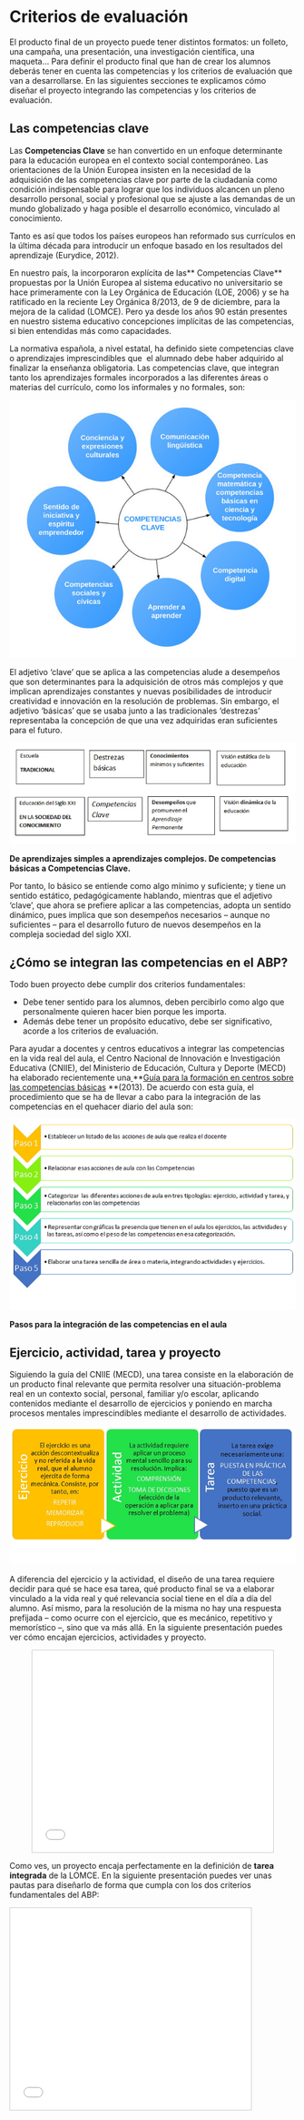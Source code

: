 
# Criterios de evaluación

El producto final de un proyecto puede tener distintos formatos: un folleto, una campaña, una presentación, una investigación científica, una maqueta… Para definir el producto final que han de crear los alumnos deberás tener en cuenta las competencias y los criterios de evaluación que van a desarrollarse. En las siguientes secciones te explicamos cómo diseñar el proyecto integrando las competencias y los criterios de evaluación.

## Las competencias clave

Las **Competencias Clave** se han convertido en un enfoque determinante para la educación europea en el contexto social contemporáneo. Las orientaciones de la Unión Europea insisten en la necesidad de la adquisición de las competencias clave por parte de la ciudadanía como condición indispensable para lograr que los individuos alcancen un pleno desarrollo personal, social y profesional que se ajuste a las demandas de un mundo globalizado y haga posible el desarrollo económico, vinculado al conocimiento.

Tanto es así que todos los países europeos han reformado sus currículos en la última década para introducir un enfoque basado en los resultados del aprendizaje (Eurydice, 2012).

En nuestro país, la incorporaron explícita de las** Competencias Clave** propuestas por la Unión Europea al sistema educativo no universitario se hace primeramente con la Ley Orgánica de Educación (LOE, 2006) y se ha ratificado en la reciente Ley Orgánica 8/2013, de 9 de diciembre, para la mejora de la calidad (LOMCE). Pero ya desde los años 90 están presentes en nuestro sistema educativo concepciones implícitas de las competencias, si bien entendidas más como capacidades.

La normativa española, a nivel estatal, ha definido siete competencias clave o aprendizajes imprescindibles que  el alumnado debe haber adquirido al finalizar la enseñanza obligatoria. Las competencias clave, que integran tanto los aprendizajes formales incorporados a las diferentes áreas o materias del currículo, como los informales y no formales, son:

![](img/competencias.png)

El adjetivo ‘clave’ que se aplica a las competencias alude a desempeños que son determinantes para la adquisición de otros más complejos y que implican aprendizajes constantes y nuevas posibilidades de introducir creatividad e innovación en la resolución de problemas. Sin embargo, el adjetivo ‘básicas’ que se usaba junto a las tradicionales ‘destrezas’ representaba la concepción de que una vez adquiridas eran suficientes para el futuro.

![](img/clave_basica.png)

**De aprendizajes simples a aprendizajes complejos. De competencias básicas a Competencias Clave.**

Por tanto, lo básico se entiende como algo mínimo y suficiente; y tiene un sentido estático, pedagógicamente hablando, mientras que el adjetivo ‘clave’, que ahora se prefiere aplicar a las competencias, adopta un sentido dinámico, pues implica que son desempeños necesarios – aunque no suficientes – para el desarrollo futuro de nuevos desempeños en la compleja sociedad del siglo XXI.

## ¿Cómo se integran las competencias en el ABP?

Todo buen proyecto debe cumplir dos criterios fundamentales: 

- Debe tener sentido para los alumnos, deben percibirlo como algo que personalmente quieren hacer bien porque les importa.
- Además debe tener un propósito educativo, debe ser significativo, acorde a los criterios de evaluación.

Para ayudar a docentes y centros educativos a integrar las competencias en la vida real del aula, el Centro Nacional de Innovación e Investigación Educativa (CNIIE), del Ministerio de Educación, Cultura y Deporte (MECD) ha elaborado recientemente una[ ](https://sede.educacion.gob.es/publiventa/detalle.action?cod=16109)**[Guía para la formación en centros sobre las competencias básicas](https://sede.educacion.gob.es/publiventa/detalle.action?cod=16109) **(2013). De acuerdo con esta guía, el procedimiento que se ha de llevar a cabo para la integración de las competencias en el quehacer diario del aula son:

![](img/competencias4.png)

**Pasos para la integración de las competencias en el aula**

## Ejercicio, actividad, tarea y proyecto

Siguiendo la guía del CNIIE (MECD), una tarea consiste en la elaboración de un producto final relevante que permita resolver una situación-problema real en un contexto social, personal, familiar y/o escolar, aplicando contenidos mediante el desarrollo de ejercicios y poniendo en marcha procesos mentales imprescindibles mediante el desarrollo de actividades.

![](img/competencias5.png)

A diferencia del ejercicio y la actividad, el diseño de una tarea requiere decidir para qué se hace esa tarea, qué producto final se va a elaborar vinculado a la vida real y qué relevancia social tiene en el día a día del alumno. Así mismo, para la resolución de la misma no hay una respuesta prefijada – como ocurre con el ejercicio, que es mecánico, repetitivo y memorístico –, sino que va más allá. En la siguiente presentación puedes ver cómo encajan ejercicios, actividades y proyecto.

<iframe width="425" height="355" style="border: 1px solid #cccccc; margin-bottom: 5px; max-width: 100%; display: block; margin-left: auto; margin-right: auto;" src="//www.slideshare.net/slideshow/embed_code/44695702" frameborder="0" marginwidth="0" marginheight="0" scrolling="no" allowfullscreen=""></iframe>

Como ves, un proyecto encaja perfectamente en la definición de **tarea integrada** de la LOMCE. En la siguiente presentación puedes ver unas pautas para diseñarlo de forma que cumpla con los dos criterios fundamentales del ABP:

<iframe width="425" height="355" style="border: 1px solid #CCC; border-width: 1px; margin-bottom: 5px; max-width: 100%;" src="//www.slideshare.net/slideshow/embed_code/44258426" frameborder="0" marginwidth="0" marginheight="0" scrolling="no" allowfullscreen=""></iframe>


